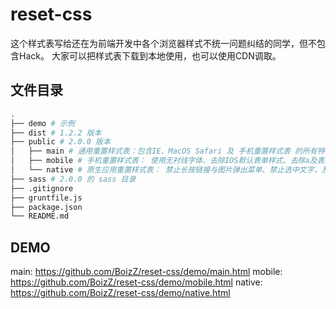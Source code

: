 # reset-css
这个样式表写给还在为前端开发中各个浏览器样式不统一问题纠结的同学，但不包含Hack。
大家可以把样式表下载到本地使用，也可以使用CDN调取。

## 文件目录

``` bash
.
├── demo # 示例
├── dist # 1.2.2 版本
├── public # 2.0.0 版本
│   ├── main # 通用重置样式表：包含IE、MacOS Safari 及 手机重置样式表 的所有特性
│   ├── mobile # 手机重置样式表： 使用无衬线字体、去除IOS默认表单样式、去除a及表单点击时的蓝边及灰色背景
│   └── native # 原生应用重置样式表： 禁止长按链接与图片弹出菜单、禁止选中文字，及 手机重置样式表 的所有特性
├── sass # 2.0.0 的 sass 目录
├── .gitignore
├── gruntfile.js
├── package.json
└── README.md
```

## DEMO

main: https://github.com/BoizZ/reset-css/demo/main.html
mobile: https://github.com/BoizZ/reset-css/demo/mobile.html
native: https://github.com/BoizZ/reset-css/demo/native.html
